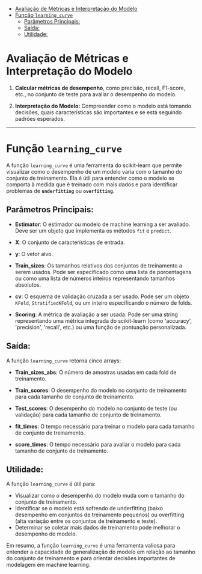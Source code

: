 
- [Avaliação de Métricas e Interpretação do Modelo](#avaliação-de-métricas-e-interpretação-do-modelo)
- [Função `learning_curve`](#função-learning_curve)
  - [Parâmetros Principais:](#parâmetros-principais)
  - [Saída:](#saída)
  - [Utilidade:](#utilidade)

# Avaliação de Métricas e Interpretação do Modelo

1. **Calcular métricas de desempenho**, como precisão, recall, F1-score, etc., no conjunto de teste para avaliar o desempenho do modelo.

2. **Interpretação do Modelo:** Compreender como o modelo está tomando decisões, quais características são importantes e se está seguindo padrões esperados.

---

# Função `learning_curve`

A função `learning_curve` é uma ferramenta do scikit-learn que permite visualizar como o desempenho de um modelo varia com o tamanho do conjunto de treinamento. Ela é útil para entender como o modelo se comporta à medida que é treinado com mais dados e para identificar problemas de **`underfitting`** ou **`overfitting`**.

## Parâmetros Principais:

- **Estimator**: O estimador ou modelo de machine learning a ser avaliado. Deve ser um objeto que implementa os métodos `fit` e `predict`.

- **X**: O conjunto de características de entrada.

- **y**: O vetor alvo.

- **Train_sizes**: Os tamanhos relativos dos conjuntos de treinamento a serem usados. Pode ser especificado como uma lista de porcentagens ou como uma lista de números inteiros representando tamanhos absolutos.

- **cv**: O esquema de validação cruzada a ser usado. Pode ser um objeto `KFold`, `StratifiedKFold`, ou um inteiro especificando o número de folds.

- **Scoring**: A métrica de avaliação a ser usada. Pode ser uma string representando uma métrica integrada do scikit-learn (como 'accuracy', 'precision', 'recall', etc.) ou uma função de pontuação personalizada.

## Saída:

A função `learning_curve` retorna cinco arrays:

- **Train_sizes_abs**: O número de amostras usadas em cada fold de treinamento.

- **Train_scores**: O desempenho do modelo no conjunto de treinamento para cada tamanho de conjunto de treinamento.

- **Test_scores**: O desempenho do modelo no conjunto de teste (ou validação) para cada tamanho de conjunto de treinamento.

- **fit_times**: O tempo necessário para treinar o modelo para cada tamanho de conjunto de treinamento.

- **score_times**: O tempo necessário para avaliar o modelo para cada tamanho de conjunto de treinamento.

## Utilidade:

A função `learning_curve` é útil para:

- Visualizar como o desempenho do modelo muda com o tamanho do conjunto de treinamento.
- Identificar se o modelo está sofrendo de underfitting (baixo desempenho em conjuntos de treinamento pequenos) ou overfitting (alta variação entre os conjuntos de treinamento e teste).
- Determinar se coletar mais dados de treinamento pode melhorar o desempenho do modelo.

Em resumo, a função `learning_curve` é uma ferramenta valiosa para entender a capacidade de generalização do modelo em relação ao tamanho do conjunto de treinamento e para orientar decisões importantes de modelagem em machine learning.